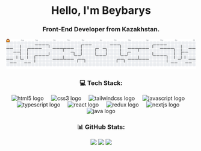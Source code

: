 <h1 align="center">Hello, I'm <strong>Beybarys</strong></h1>

<h3 align="center"><strong>Front-End Developer</strong> from Kazakhstan.</h3>

<p align="center" width="1030">
  <picture>
  <source media="(prefers-color-scheme: dark)" srcset="https://raw.githubusercontent.com/lackoftalentt/lackoftalentt/output/pacman-contribution-graph-dark.svg">
  <source media="(prefers-color-scheme: light)" srcset="https://raw.githubusercontent.com/lackoftalentt/lackoftalentt/output/pacman-contribution-graph.svg">
  <img alt="pacman contribution graph" src="https://raw.githubusercontent.com/lackoftalentt/lackoftalentt/output/pacman-contribution-graph.svg">
  </picture>

</p>

<h3 align="center">💻 Tech Stack:</h3>

<p align="center">
  <img src="https://cdn.jsdelivr.net/gh/devicons/devicon/icons/html5/html5-original.svg" height="40" alt="html5 logo"  />
  <img width="12" />
  <img src="https://cdn.jsdelivr.net/gh/devicons/devicon/icons/css3/css3-original.svg" height="40" alt="css3 logo"  />
  <img width="12" />
  <img src="https://cdn.jsdelivr.net/gh/devicons/devicon/icons/tailwindcss/tailwindcss-original-wordmark.svg" height="40" alt="tailwindcss logo"  />
  <img width="12" />
  <img src="https://cdn.jsdelivr.net/gh/devicons/devicon/icons/javascript/javascript-original.svg" height="40" alt="javascript logo"  />
  <img width="12" />
  <img src="https://cdn.jsdelivr.net/gh/devicons/devicon/icons/typescript/typescript-original.svg" height="40" alt="typescript logo"  />
  <img width="12" />
  <img src="https://cdn.jsdelivr.net/gh/devicons/devicon/icons/react/react-original.svg" height="40" alt="react logo"  />
  <img width="12" />
  <img src="https://cdn.jsdelivr.net/gh/devicons/devicon/icons/redux/redux-original.svg" height="40" alt="redux logo"  />
  <img width="12" />
  <img src="https://cdn.jsdelivr.net/gh/devicons/devicon/icons/nextjs/nextjs-original.svg" height="40" alt="nextjs logo"  />
  <img width="12" />
  <img src="https://cdn.jsdelivr.net/gh/devicons/devicon/icons/java/java-original.svg" height="40" alt="java logo"  />
</p>

<h3 align="center">📊 GitHub Stats:</h3>

<p align="center">
        <img src="https://github-readme-stats.vercel.app/api?username=lackoftalentt&theme=shadow_blue&hide_border=false&include_all_commits=true&count_private=true" />     
        <img src="https://github-readme-streak-stats.herokuapp.com/?user=lackoftalentt&theme=shadow_blue&hide_border=false" />
        <img src="https://github-readme-stats.vercel.app/api/top-langs/?username=lackoftalentt&theme=shadow_blue&hide_border=false&include_all_commits=true&count_private=true&layout=compact" />
</p>
